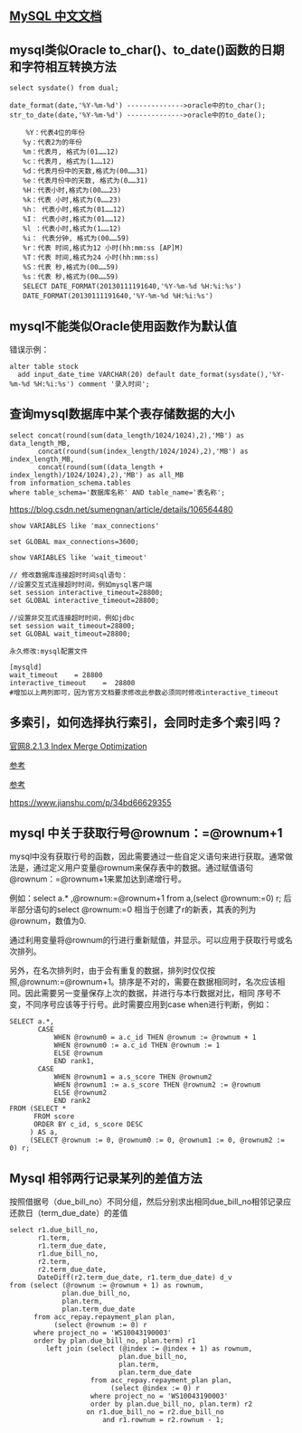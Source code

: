 
## [MySQL 中文文档](https://www.mysqlzh.com/)   


## mysql类似Oracle to_char()、to_date()函数的日期和字符相互转换方法
```
select sysdate() from dual;

date_format(date,'%Y-%m-%d') -------------->oracle中的to_char();
str_to_date(date,'%Y-%m-%d') -------------->oracle中的to_date();

    %Y：代表4位的年份
　　%y：代表2为的年份
　　%m：代表月, 格式为(01……12)
　　%c：代表月, 格式为(1……12)
　　%d：代表月份中的天数,格式为(00……31)
　　%e：代表月份中的天数, 格式为(0……31)
　　%H：代表小时,格式为(00……23)
　　%k：代表 小时,格式为(0……23)
　　%h： 代表小时,格式为(01……12)
　　%I： 代表小时,格式为(01……12)
　　%l ：代表小时,格式为(1……12)
　　%i： 代表分钟, 格式为(00……59)
　　%r：代表 时间,格式为12 小时(hh:mm:ss [AP]M)
　　%T：代表 时间,格式为24 小时(hh:mm:ss)
　　%S：代表 秒,格式为(00……59)
　　%s：代表 秒,格式为(00……59)
　　SELECT DATE_FORMAT(20130111191640,'%Y-%m-%d %H:%i:%s')
　　DATE_FORMAT(20130111191640,'%Y-%m-%d %H:%i:%s')
  ```
  
  ## mysql不能类似Oracle使用函数作为默认值
  错误示例：
  ```
  alter table stock
    add input_date_time VARCHAR(20) default date_format(sysdate(),'%Y-%m-%d %H:%i:%s') comment '录入时间';
  ```

## 查询mysql数据库中某个表存储数据的大小

```
select concat(round(sum(data_length/1024/1024),2),'MB') as data_length_MB,
       concat(round(sum(index_length/1024/1024),2),'MB') as index_length_MB,
       concat(round(sum((data_length + index_length)/1024/1024),2),'MB') as all_MB
from information_schema.tables
where table_schema='数据库名称' AND table_name='表名称';
```


https://blog.csdn.net/sumengnan/article/details/106564480

```
show VARIABLES like 'max_connections'

set GLOBAL max_connections=3600;

show VARIABLES like 'wait_timeout'

// 修改数据库连接超时时间sql语句：
//设置交互式连接超时时间，例如mysql客户端
set session interactive_timeout=28800;
set GLOBAL interactive_timeout=28800;
 
//设置非交互式连接超时时间，例如jdbc
set session wait_timeout=28800;
set GLOBAL wait_timeout=28800;
 
永久修改:mysql配置文件

[mysqld]
wait_timeout    = 28800
interactive_timeout    =  28800
#增加以上两列即可，因为官方文档要求修改此参数必须同时修改interactive_timeout

```


## 多索引，如何选择执行索引，会同时走多个索引吗？

[官网8.2.1.3 Index Merge Optimization](https://dev.mysql.com/doc/refman/8.0/en/index-merge-optimization.html)

[参考](https://blog.csdn.net/molashaonian/article/details/107735359)

[参考](https://www.cnblogs.com/digdeep/p/4975977.html)

https://www.jianshu.com/p/34bd66629355



## mysql 中关于获取行号@rownum：=@rownum+1

mysql中没有获取行号的函数，因此需要通过一些自定义语句来进行获取。通常做法是，通过定义用户变量@rownum来保存表中的数据。通过赋值语句@rownum：=@rownum+1来累加达到递增行号。

例如：select a.* ,@rownum:=@rownum+1 from a,(select @rownum:=0) r; 后半部分语句的select @rownum:=0 相当于创建了r的新表，其表的列为@rownum，数值为0.

通过利用变量将@rownum的行进行重新赋值，并显示。可以应用于获取行号或名次排列。

另外，在名次排列时，由于会有重复的数据，排列时仅仅按照,@rownum:=@rownum+1。排序是不对的，需要在数据相同时，名次应该相同。因此需要另一变量保存上次的数据，并进行与本行数据对比，相同 序号不变，不同序号应该等于行号。此时需要应用到case when进行判断，例如：

```
SELECT a.*,
       CASE
           WHEN @rownum0 = a.c_id THEN @rownum := @rownum + 1
           WHEN @rownum0 := a.c_id THEN @rownum := 1
           ELSE @rownum
           END rank1,
       CASE
           WHEN @rownum1 = a.s_score THEN @rownum2
           WHEN @rownum1 := a.s_score THEN @rownum2 := @rownum
           ELSE @rownum2
           END rank2
FROM (SELECT *
      FROM score
      ORDER BY c_id, s_score DESC
     ) AS a,
     (SELECT @rownum := 0, @rownum0 := 0, @rownum1 := 0, @rownum2 := 0) r;
```


## Mysql 相邻两行记录某列的差值方法

按照借据号（due_bill_no）不同分组，然后分别求出相同due_bill_no相邻记录应还款日（term_due_date）的差值

```
select r1.due_bill_no,
       r1.term,
       r1.term_due_date,
       r1.due_bill_no,
       r2.term,
       r2.term_due_date,
       DateDiff(r2.term_due_date, r1.term_due_date) d_v
from (select (@rownum := @rownum + 1) as rownum,
             plan.due_bill_no,
             plan.term,
             plan.term_due_date
      from acc_repay.repayment_plan plan,
           (select @rownum := 0) r
      where project_no = 'WS10043190003'
      order by plan.due_bill_no, plan.term) r1
         left join (select (@index := @index + 1) as rownum,
                           plan.due_bill_no,
                           plan.term,
                           plan.term_due_date
                    from acc_repay.repayment_plan plan,
                         (select @index := 0) r
                    where project_no = 'WS10043190003'
                    order by plan.due_bill_no, plan.term) r2
                   on r1.due_bill_no = r2.due_bill_no
                       and r1.rownum = r2.rownum - 1;
```
